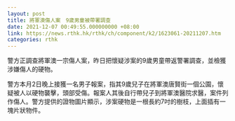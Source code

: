 ```yaml
---
layout: post
title: 將軍澳傷人案　9歲男童被帶署調查
date: 2021-12-07 00:49:55.000000000 +08:00
link: https://news.rthk.hk/rthk/ch/component/k2/1623061-20211207.htm
categories: rthk
---
```


警方正調查將軍澳一宗傷人案，昨日把懷疑涉案的9歲男童帶返警署調查，並檢獲涉嫌傷人的硬物。

警方本月2日晚上接獲一名男子報案，指其9歲兒子在將軍澳唐賢街一個公園，懷疑被人以硬物襲擊，頭部受傷。報案人其後自行帶兒子到將軍澳醫院求醫，案件列作傷人。警方提供的證物圖片顯示，涉案硬物是一根長約7吋的樹枝，上面插有一塊片狀物件。
